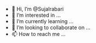 - 👋 Hi, I’m @Sujalrabari
- 👀 I’m interested in ...
- 🌱 I’m currently learning ...
- 💞️ I’m looking to collaborate on ...
- 📫 How to reach me ...

<!---
Sujalrabari/Sujalrabari is a ✨ special ✨ repository because its `README.md` (this file) appears on your GitHub profile.
You can click the Preview link to take a look at your changes.
--->
